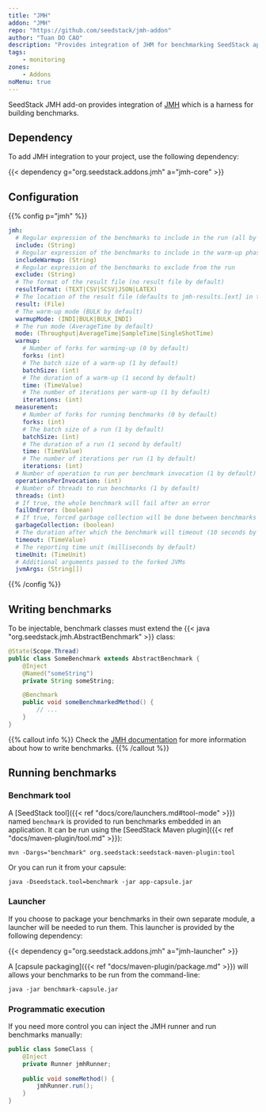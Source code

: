 ```yaml
---
title: "JMH"
addon: "JMH"
repo: "https://github.com/seedstack/jmh-addon"
author: "Tuan DO CAO"
description: "Provides integration of JHM for benchmarking SeedStack applications."
tags:
    - monitoring
zones:
    - Addons
noMenu: true    
---
```


SeedStack JMH add-on provides integration of [JMH](http://openjdk.java.net/projects/code-tools/jmh/) which is a harness
for building benchmarks.<!--more-->

## Dependency

To add JMH integration to your project, use the following dependency:

{{< dependency g="org.seedstack.addons.jmh" a="jmh-core" >}}

## Configuration

{{% config p="jmh" %}}
```yaml
jmh:
  # Regular expression of the benchmarks to include in the run (all by default)
  include: (String)
  # Regular expression of the benchmarks to include in the warm-up phase (all by default)
  includeWarmup: (String)
  # Regular expression of the benchmarks to exclude from the run
  exclude: (String)
  # The format of the result file (no result file by default)
  resultFormat: (TEXT|CSV|SCSV|JSON|LATEX)
  # The location of the result file (defaults to jmh-results.[ext] in the current directory) 
  result: (File)  
  # The warm-up mode (BULK by default)
  warmupMode: (INDI|BULK|BULK_INDI)
  # The run mode (AverageTime by default) 
  mode: (Throughput|AverageTime|SampleTime|SingleShotTime)
  warmup:
    # Number of forks for warming-up (0 by default)
    forks: (int)
    # The batch size of a warm-up (1 by default)
    batchSize: (int)
    # The duration of a warm-up (1 second by default)
    time: (TimeValue)
    # The number of iterations per warm-up (1 by default) 
    iterations: (int)
  measurement:
    # Number of forks for running benchmarks (0 by default)
    forks: (int)
    # The batch size of a run (1 by default)
    batchSize: (int)
    # The duration of a run (1 second by default)
    time: (TimeValue)
    # The number of iterations per run (1 by default) 
    iterations: (int)
  # Number of operation to run per benchmark invocation (1 by default)
  operationsPerInvocation: (int)
  # Number of threads to run benchmarks (1 by default)
  threads: (int)
  # If true, the whole benchmark will fail after an error
  failOnError: (boolean)
  # If true, forced garbage collection will be done between benchmarks
  garbageCollection: (boolean)
  # The duration after which the benchmark will timeout (10 seconds by default) 
  timeout: (TimeValue)
  # The reporting time unit (milliseconds by default)
  timeUnit: (TimeUnit)
  # Additional arguments passed to the forked JVMs
  jvmArgs: (String[])
```
{{% /config %}}

## Writing benchmarks

To be injectable, benchmark classes must extend the {{< java "org.seedstack.jmh.AbstractBenchmark" >}} class:

```java
@State(Scope.Thread)
public class SomeBenchmark extends AbstractBenchmark {
    @Inject
    @Named("someString")
    private String someString;

    @Benchmark
    public void someBenchmarkedMethod() {
        // ...
    }
}
```

{{% callout info %}}
Check the [JMH documentation](http://openjdk.java.net/projects/code-tools/jmh/) for more information about how to write
benchmarks.
{{% /callout %}}

## Running benchmarks

### Benchmark tool
 
A [SeedStack tool]({{< ref "docs/core/launchers.md#tool-mode" >}}) named `benchmark` is provided to run benchmarks
embedded in an application. It can be run using the [SeedStack Maven plugin]({{< ref "docs/maven-plugin/tool.md" >}}):

```plain
mvn -Dargs="benchmark" org.seedstack:seedstack-maven-plugin:tool
```

Or you can run it from your capsule:

```plain
java -Dseedstack.tool=benchmark -jar app-capsule.jar
```

### Launcher

If you choose to package your benchmarks in their own separate module, a launcher will be needed to run them. This launcher
is provided by the following dependency:

{{< dependency g="org.seedstack.addons.jmh" a="jmh-launcher" >}}

A [capsule packaging]({{< ref "docs/maven-plugin/package.md" >}}) will allows your benchmarks to be run from
the command-line:

```plain
java -jar benchmark-capsule.jar
```

### Programmatic execution

If you need more control you can inject the JMH runner and run benchmarks manually:

```java
public class SomeClass {
    @Inject
    private Runner jmhRunner;
    
    public void someMethod() {
        jmhRunner.run();
    }
}
```
